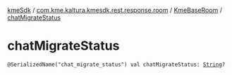 [kmeSdk](../../index.md) / [com.kme.kaltura.kmesdk.rest.response.room](../index.md) / [KmeBaseRoom](index.md) / [chatMigrateStatus](./chat-migrate-status.md)

# chatMigrateStatus

`@SerializedName("chat_migrate_status") val chatMigrateStatus: `[`String`](https://kotlinlang.org/api/latest/jvm/stdlib/kotlin/-string/index.html)`?`